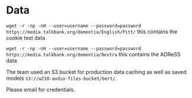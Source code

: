 # Data
`wget -r -np -nH --user=username --password=password https://media.talkbank.org/dementia/English/Pitt/` this contains the cookie test data

`wget -r -np -nH --user=username --password=password https://media.talkbank.org/dementia/0extra` this contains the ADReSS data

The team used an S3 bucket for production data caching as well as saved models `s3://w210-audio-files-bucket/bert/`. 

Please email for credentials.